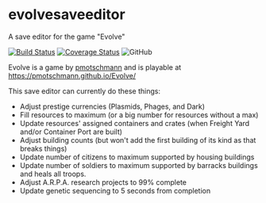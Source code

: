 # evolvesaveeditor
A save editor for the game "Evolve"

[![Build Status](https://travis-ci.org/mattgiltaji/evolvesaveeditor.svg?branch=master)](https://travis-ci.org/mattgiltaji/evolvesaveeditor)
[![Coverage Status](https://coveralls.io/repos/github/mattgiltaji/evolvesaveeditor/badge.svg?branch=master)](https://coveralls.io/github/mattgiltaji/evolvesaveeditor?branch=master)
![GitHub](https://img.shields.io/github/license/mattgiltaji/evolvesaveeditor)

Evolve is a game by [pmotschmann](https://github.com/pmotschmann/Evolve) and is playable at https://pmotschmann.github.io/Evolve/

This save editor can currently do these things:
   * Adjust prestige currencies (Plasmids, Phages, and Dark)
   * Fill resources to maximum (or a big number for resources without a max)
   * Update resources' assigned containers and crates (when Freight Yard and/or Container Port are built)
   * Adjust building counts (but won't add the first building of its kind as that breaks things)
   * Update number of citizens to maximum supported by housing buildings
   * Update number of soldiers to maximum supported by barracks buildings and heals all troops.
   * Adjust A.R.P.A. research projects to 99% complete
   * Update genetic sequencing to 5 seconds from completion
